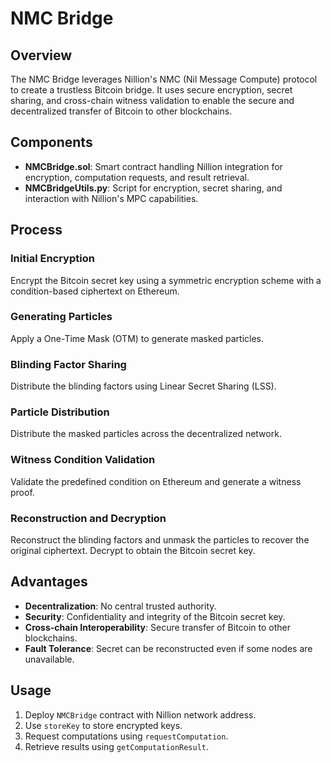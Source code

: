 # NMC Bridge

## Overview

The NMC Bridge leverages Nillion's NMC (Nil Message Compute) protocol to create a trustless Bitcoin bridge. It uses secure encryption, secret sharing, and cross-chain witness validation to enable the secure and decentralized transfer of Bitcoin to other blockchains.

## Components

- **NMCBridge.sol**: Smart contract handling Nillion integration for encryption, computation requests, and result retrieval.
- **NMCBridgeUtils.py**: Script for encryption, secret sharing, and interaction with Nillion's MPC capabilities.

## Process

### Initial Encryption

Encrypt the Bitcoin secret key using a symmetric encryption scheme with a condition-based ciphertext on Ethereum.

### Generating Particles

Apply a One-Time Mask (OTM) to generate masked particles.

### Blinding Factor Sharing

Distribute the blinding factors using Linear Secret Sharing (LSS).

### Particle Distribution

Distribute the masked particles across the decentralized network.

### Witness Condition Validation

Validate the predefined condition on Ethereum and generate a witness proof.

### Reconstruction and Decryption

Reconstruct the blinding factors and unmask the particles to recover the original ciphertext. Decrypt to obtain the Bitcoin secret key.

## Advantages

- **Decentralization**: No central trusted authority.
- **Security**: Confidentiality and integrity of the Bitcoin secret key.
- **Cross-chain Interoperability**: Secure transfer of Bitcoin to other blockchains.
- **Fault Tolerance**: Secret can be reconstructed even if some nodes are unavailable.

## Usage

1. Deploy `NMCBridge` contract with Nillion network address.
2. Use `storeKey` to store encrypted keys.
3. Request computations using `requestComputation`.
4. Retrieve results using `getComputationResult`.
